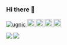### Hi there 👋

<p align="left"> 
  <a href="https://github.com/ugnic/ugnic/">
    <img src="https://komarev.com/ghpvc/?username=ugnic" alt="ugnic" />
  </a>
  <a href="http://twitter.com/ryu_cidr">
    <img height="20" src="https://img.shields.io/twitter/follow/ryu_cidr?label=Twitter&logo=twitter&style=flat" />
  </a>
  <a href="https://github.com/ugnic">
    <img height="20" src="https://img.shields.io/github/followers/ugnic?label=follow&logo=github&style=flat" />
  </a>
  <a href="http://qiita.com/wannabe">
    <img height="20" src="https://qiita-badge.apiapi.app/s/wannabe/posts.svg" />
  </a>
  <a href="http://qiita.com/wannabe">
    <img height="20" src="https://qiita-badge.apiapi.app/s/wannabe/contributions.svg" />
  </a>
</p>

<a href="https://github.com/anuraghazra/github-readme-stats">
  <img align="left" src="https://github-readme-stats.vercel.app/api?username=ugnic&count_private=true&show_icons=true" />
</a>

<a href="https://github.com/anuraghazra/github-readme-stats">
  <img align="left" src="https://github-readme-stats.vercel.app/api/top-langs/?username=ugnic&langs_count=8" />
</a>
